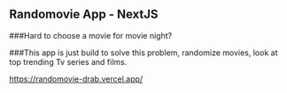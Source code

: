 ## Randomovie App - NextJS

###Hard to choose a movie for movie night?

###This app is just build to solve this problem, randomize movies, look at top trending Tv series and films.

https://randomovie-drab.vercel.app/



